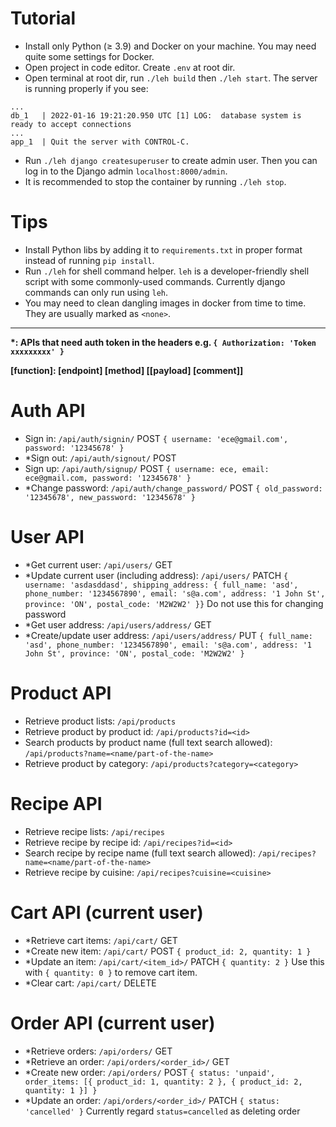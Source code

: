 # Tutorial

- Install only Python (≥ 3.9) and Docker on your machine. You may need quite some settings for Docker.
- Open project in code editor. Create `.env` at root dir.
- Open terminal at root dir, run `./leh build` then `./leh start`. The server is running properly if you see:
```
...
db_1   | 2022-01-16 19:21:20.950 UTC [1] LOG:  database system is ready to accept connections
...
app_1  | Quit the server with CONTROL-C.
```
- Run `./leh django createsuperuser` to create admin user. Then you can log in to the Django admin `localhost:8000/admin`.
- It is recommended to stop the container by running `./leh stop`.

# Tips

- Install Python libs by adding it to `requirements.txt` in proper format instead of running `pip install`.
- Run `./leh` for shell command helper. `leh` is a developer-friendly shell script with some commonly-used commands. Currently django commands can only run using `leh`.
- You may need to clean dangling images in docker from time to time. They are usually marked as `<none>`.

---

__*: APIs that need auth token in the headers e.g. `{ Authorization: 'Token xxxxxxxxx' }`__

__[function]: [endpoint] [method] [[payload] [comment]]__

# Auth API

- Sign in: `/api/auth/signin/` POST `{ username: 'ece@gmail.com', password: '12345678' }`
- *Sign out: `/api/auth/signout/` POST 
- Sign up: `/api/auth/signup/` POST `{ username: ece, email: ece@gmail.com, password: '12345678' }`
- *Change password: `/api/auth/change_password/` POST `{ old_password: '12345678', new_password: '12345678' }`

# User API

- *Get current user: `/api/users/` GET
- *Update current user (including address): `/api/users/` PATCH `{ username: 'asdasddasd', shipping_address: { full_name: 'asd', phone_number: '1234567890', email: 's@a.com', address: '1 John St', province: 'ON', postal_code: 'M2W2W2' }}` Do not use this for changing password
- *Get user address: `/api/users/address/` GET
- *Create/update user address: `/api/users/address/` PUT `{ full_name: 'asd', phone_number: '1234567890', email: 's@a.com', address: '1 John St', province: 'ON', postal_code: 'M2W2W2' }`

# Product API

- Retrieve product lists: `/api/products`
- Retrieve product by product id: `/api/products?id=<id>`
- Search products by product name (full text search allowed): `/api/products?name=<name/part-of-the-name>`
- Retrieve product by category: `/api/products?category=<category>`

# Recipe API

- Retrieve recipe lists: `/api/recipes`
- Retrieve recipe by recipe id: `/api/recipes?id=<id>`
- Search recipe by recipe name (full text search allowed): `/api/recipes?name=<name/part-of-the-name>`
- Retrieve recipe by cuisine: `/api/recipes?cuisine=<cuisine>`

# Cart API (current user)

- *Retrieve cart items: `/api/cart/` GET
- *Create new item: `/api/cart/` POST `{ product_id: 2, quantity: 1 }`
- *Update an item: `/api/cart/<item_id>/` PATCH `{ quantity: 2 }` Use this with `{ quantity: 0 }` to remove cart item.
- *Clear cart: `/api/cart/` DELETE

# Order API (current user)

- *Retrieve orders: `/api/orders/` GET
- *Retrieve an order: `/api/orders/<order_id>/` GET
- *Create new order: `/api/orders/` POST `{ status: 'unpaid', order_items: [{ product_id: 1, quantity: 2 }, { product_id: 2, quantity: 1 }] }`
- *Update an order: `/api/orders/<order_id>/` PATCH `{ status: 'cancelled' }` Currently regard `status=cancelled` as deleting order